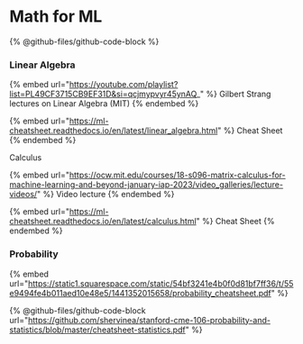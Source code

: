 # Math for ML

{% @github-files/github-code-block %}

### Linear Algebra&#x20;

{% embed url="https://youtube.com/playlist?list=PL49CF3715CB9EF31D&si=qcjmypvyr45ynAQ_" %}
Gilbert Strang lectures on Linear Algebra (MIT)
{% endembed %}

{% embed url="https://ml-cheatsheet.readthedocs.io/en/latest/linear_algebra.html" %}
Cheat Sheet
{% endembed %}

Calculus

{% embed url="https://ocw.mit.edu/courses/18-s096-matrix-calculus-for-machine-learning-and-beyond-january-iap-2023/video_galleries/lecture-videos/" %}
Video lecture
{% endembed %}

{% embed url="https://ml-cheatsheet.readthedocs.io/en/latest/calculus.html" %}
Cheat Sheet
{% endembed %}

### Probability

{% embed url="https://static1.squarespace.com/static/54bf3241e4b0f0d81bf7ff36/t/55e9494fe4b011aed10e48e5/1441352015658/probability_cheatsheet.pdf" %}

{% @github-files/github-code-block url="https://github.com/shervinea/stanford-cme-106-probability-and-statistics/blob/master/cheatsheet-statistics.pdf" %}
